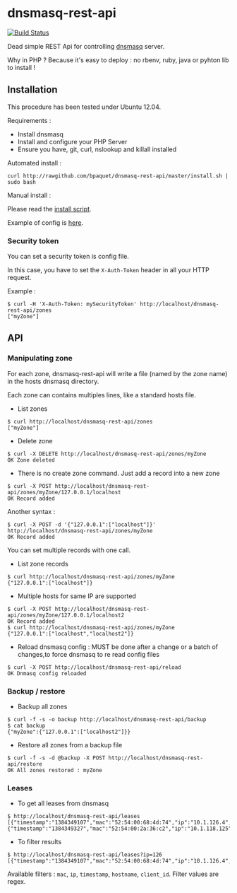 dnsmasq-rest-api
================

[![Build Status](https://travis-ci.org/bpaquet/dnsmasq-rest-api.png)](https://travis-ci.org/bpaquet/dnsmasq-rest-api)

Dead simple REST Api for controlling [dnsmasq](http://www.thekelleys.org.uk/dnsmasq/doc.html) server.

Why in PHP ? Because it's easy to deploy : no rbenv, ruby, java or pyhton lib to install !

Installation
---

This procedure has been tested under Ubuntu 12.04.

Requirements :
* Install dnsmasq
* Install and configure your PHP Server
* Ensure you have, git, curl, nslookup and killall installed

Automated install :

```
curl http://rawgithub.com/bpaquet/dnsmasq-rest-api/master/install.sh | sudo bash
```

Manual install :

Please read the [install script](https://github.com/bpaquet/dnsmasq-rest-api/blob/master/install.sh).

Example of config is [here](https://github.com/bpaquet/dnsmasq-rest-api/blob/master/www/config.example.php).

### Security token

You can set a security token is config file.

In this case, you have to set the ``X-Auth-Token`` header in all your HTTP request.

Example :
```
$ curl -H 'X-Auth-Token: mySecurityToken' http://localhost/dnsmasq-rest-api/zones
["myZone"]
```

API
---

### Manipulating zone

For each zone, dnsmasq-rest-api will write a file (named by the zone name) in the hosts dnsmasq directory.

Each zone can contains multiples lines, like a standard hosts file.

* List zones

```
$ curl http://localhost/dnsmasq-rest-api/zones
["myZone"]
```

* Delete zone

```
$ curl -X DELETE http://localhost/dnsmasq-rest-api/zones/myZone
OK Zone deleted
```

* There is no create zone command. Just add a record into a new zone

```
$ curl -X POST http://localhost/dnsmasq-rest-api/zones/myZone/127.0.0.1/localhost
OK Record added
```

Another syntax :

```
$ curl -X POST -d '{"127.0.0.1":["localhost"]}' http://localhost/dnsmasq-rest-api/zones/myZone
OK Record added
```

You can set multiple records with one call.

* List zone records

```
$ curl http://localhost/dnsmasq-rest-api/zones/myZone
{"127.0.0.1":["localhost"]}
```

* Multiple hosts for same IP are supported

```
$ curl -X POST http://localhost/dnsmasq-rest-api/zones/myZone/127.0.0.1/localhost2
OK Record added
$ curl http://localhost/dnsmasq-rest-api/zones/myZone
{"127.0.0.1":["localhost","localhost2"]}
```

* Reload dnsmasq config : MUST be done after a change or a batch of changes,to force dnsmasq to re read config files

```
$ curl -X POST http://localhost/dnsmasq-rest-api/reload
OK Dnmasq config reloaded
```

### Backup / restore

* Backup all zones

```
$ curl -f -s -o backup http://localhost/dnsmasq-rest-api/backup
$ cat backup
{"myZone":{"127.0.0.1":["localhost2"]}}
```

* Restore all zones from a backup file

```
$ curl -f -s -d @backup -X POST http://localhost/dnsmasq-rest-api/restore
OK All zones restored : myZone
```

### Leases

* To get all leases from dnsmasq

```
$ http://localhost/dnsmasq-rest-api/leases
[{"timestamp":"1384349107","mac":"52:54:00:68:4d:74","ip":"10.1.126.4","hostname":"toto","client_id":"01:52:54:00:68:4d:74"},{"timestamp":"1384349327","mac":"52:54:00:2a:36:c2","ip":"10.1.118.125","hostname":"*","client_id":"*"}]
```

* To filter results

```
$ http://localhost/dnsmasq-rest-api/leases?ip=126
[{"timestamp":"1384349107","mac":"52:54:00:68:4d:74","ip":"10.1.126.4","hostname":"toto","client_id":"01:52:54:00:68:4d:74"}]
```

Available filters : ``mac``, ``ip``, ``timestamp``, ``hostname``, ``client_id``. Filter values are regex.
